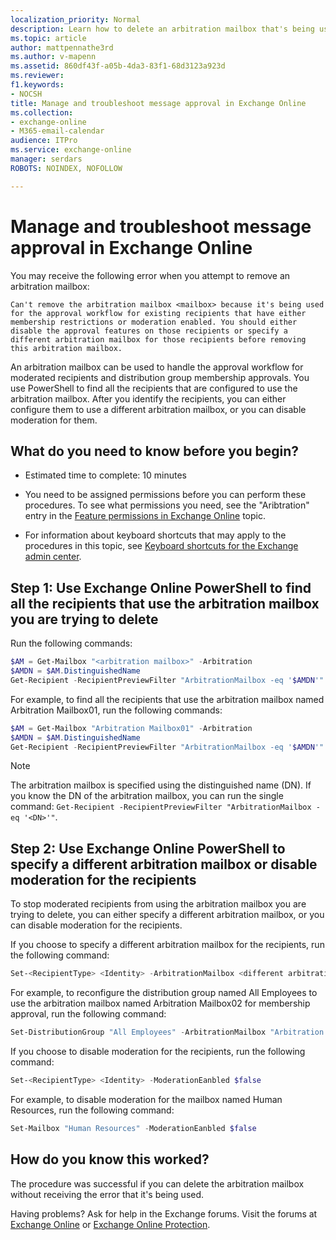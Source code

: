 ```yaml
---
localization_priority: Normal
description: Learn how to delete an arbitration mailbox that's being used by mailboxes in Exchange Online
ms.topic: article
author: mattpennathe3rd
ms.author: v-mapenn
ms.assetid: 860df43f-a05b-4da3-83f1-68d3123a923d
ms.reviewer: 
f1.keywords:
- NOCSH
title: Manage and troubleshoot message approval in Exchange Online
ms.collection: 
- exchange-online
- M365-email-calendar
audience: ITPro
ms.service: exchange-online
manager: serdars
ROBOTS: NOINDEX, NOFOLLOW

---
```


# Manage and troubleshoot message approval in Exchange Online

You may receive the following error when you attempt to remove an arbitration mailbox:

 `Can't remove the arbitration mailbox <mailbox> because it's being used for the approval workflow for existing recipients that have either membership restrictions or moderation enabled. You should either disable the approval features on those recipients or specify a different arbitration mailbox for those recipients before removing this arbitration mailbox.`

An arbitration mailbox can be used to handle the approval workflow for moderated recipients and distribution group membership approvals. You use PowerShell to find all the recipients that are configured to use the arbitration mailbox. After you identify the recipients, you can either configure them to use a different arbitration mailbox, or you can disable moderation for them.

## What do you need to know before you begin?

- Estimated time to complete: 10 minutes

- You need to be assigned permissions before you can perform these procedures. To see what permissions you need, see the "Aribtration" entry in the [Feature permissions in Exchange Online](../../permissions-exo/feature-permissions.md) topic.

- For information about keyboard shortcuts that may apply to the procedures in this topic, see [Keyboard shortcuts for the Exchange admin center](../../accessibility/keyboard-shortcuts-in-admin-center.md).

## Step 1: Use Exchange Online PowerShell to find all the recipients that use the arbitration mailbox you are trying to delete

Run the following commands:

```PowerShell
$AM = Get-Mailbox "<arbitration mailbox>" -Arbitration
$AMDN = $AM.DistinguishedName
Get-Recipient -RecipientPreviewFilter "ArbitrationMailbox -eq '$AMDN'"
```

For example, to find all the recipients that use the arbitration mailbox named Arbitration Mailbox01, run the following commands:

```PowerShell
$AM = Get-Mailbox "Arbitration Mailbox01" -Arbitration
$AMDN = $AM.DistinguishedName
Get-Recipient -RecipientPreviewFilter "ArbitrationMailbox -eq '$AMDN'"
```

> [!NOTE]
> The arbitration mailbox is specified using the distinguished name (DN). If you know the DN of the arbitration mailbox, you can run the single command: `Get-Recipient -RecipientPreviewFilter "ArbitrationMailbox -eq '<DN>'"`.

## Step 2: Use Exchange Online PowerShell to specify a different arbitration mailbox or disable moderation for the recipients

To stop moderated recipients from using the arbitration mailbox you are trying to delete, you can either specify a different arbitration mailbox, or you can disable moderation for the recipients.

If you choose to specify a different arbitration mailbox for the recipients, run the following command:

```PowerShell
Set-<RecipientType> <Identity> -ArbitrationMailbox <different arbitration mailbox>
```

For example, to reconfigure the distribution group named All Employees to use the arbitration mailbox named Arbitration Mailbox02 for membership approval, run the following command:

```PowerShell
Set-DistributionGroup "All Employees" -ArbitrationMailbox "Arbitration Mailbox02"
```

If you choose to disable moderation for the recipients, run the following command:

```PowerShell
Set-<RecipientType> <Identity> -ModerationEanbled $false
```

For example, to disable moderation for the mailbox named Human Resources, run the following command:

```PowerShell
Set-Mailbox "Human Resources" -ModerationEanbled $false
```

## How do you know this worked?

The procedure was successful if you can delete the arbitration mailbox without receiving the error that it's being used.

Having problems? Ask for help in the Exchange forums. Visit the forums at [Exchange Online](https://go.microsoft.com/fwlink/p/?linkId=267542) or [Exchange Online Protection](https://go.microsoft.com/fwlink/p/?linkId=285351).
